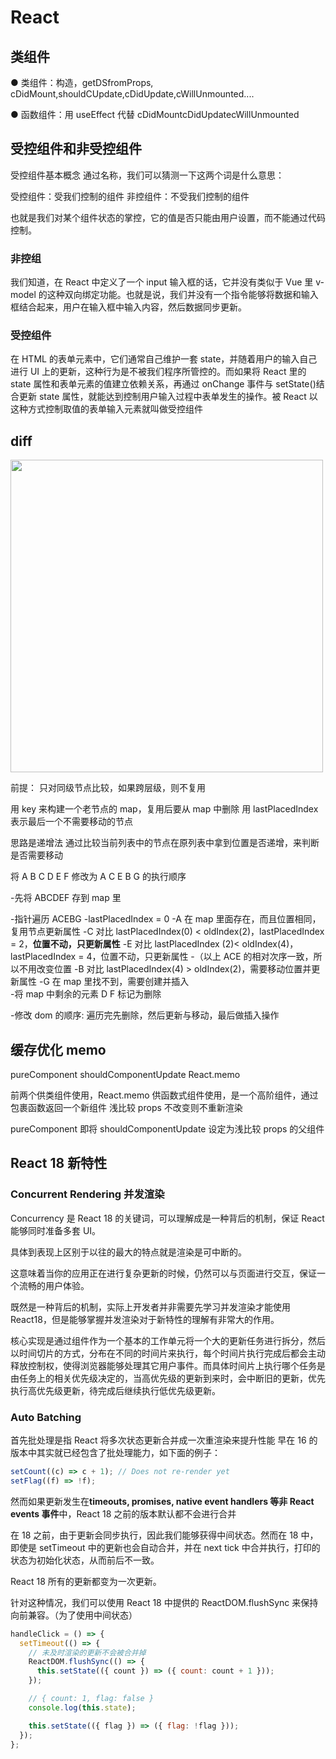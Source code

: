 # React

## 类组件

● 类组件：构造，getDSfromProps, cDidMount,shouldCUpdate,cDidUpdate,cWillUnmounted....

● 函数组件：用 useEffect 代替 cDidMountcDidUpdatecWillUnmounted

## 受控组件和非受控组件

受控组件基本概念
通过名称，我们可以猜测一下这两个词是什么意思：

受控组件：受我们控制的组件
非控组件：不受我们控制的组件

也就是我们对某个组件状态的掌控，它的值是否只能由用户设置，而不能通过代码控制。

### 非控组

我们知道，在 React 中定义了一个 input 输入框的话，它并没有类似于 Vue 里 v-model 的这种双向绑定功能。也就是说，我们并没有一个指令能够将数据和输入框结合起来，用户在输入框中输入内容，然后数据同步更新。

### 受控组件

在 HTML 的表单元素中，它们通常自己维护一套 state，并随着用户的输入自己进行 UI 上的更新，这种行为是不被我们程序所管控的。而如果将 React 里的 state 属性和表单元素的值建立依赖关系，再通过 onChange 事件与 setState()结合更新 state 属性，就能达到控制用户输入过程中表单发生的操作。被 React 以这种方式控制取值的表单输入元素就叫做受控组件

## diff

<img src="https://cdn.jsdelivr.net/gh/z1the3/myCDNassets/assets/monorepo-project/projects/z1the3-doc/source/WeChat79b74639b63015e2b71c53c668c99c71.jpg" width="500"/>

前提： 只对同级节点比较，如果跨层级，则不复用

用 key 来构建一个老节点的 map，复用后要从 map 中删除
用 lastPlacedIndex 表示最后一个不需要移动的节点

思路是递增法
通过比较当前列表中的节点在原列表中拿到位置是否递增，来判断是否需要移动

将 A B C D E F 修改为 A C E B G 的执行顺序

-先将 ABCDEF 存到 map 里

-指针遍历 ACEBG
-lastPlacedIndex = 0
-A 在 map 里面存在，而且位置相同，复用节点更新属性
-C 对比 lastPlacedIndex(0) < oldIndex(2)，lastPlacedIndex = 2，**位置不动，只更新属性**
-E 对比 lastPlacedIndex (2)< oldIndex(4)，lastPlacedIndex = 4，位置不动，只更新属性 -（以上 ACE 的相对次序一致，所以不用改变位置
-B 对比 lastPlacedIndex(4) > oldIndex(2)，需要移动位置并更新属性
-G 在 map 里找不到，需要创建并插入  
-将 map 中剩余的元素 D F 标记为删除

-修改 dom 的顺序: 遍历完先删除，然后更新与移动，最后做插入操作

## 缓存优化 memo

pureComponent shouldComponentUpdate React.memo

前两个供类组件使用，React.memo 供函数式组件使用，是一个高阶组件，通过包裹函数返回一个新组件
浅比较 props 不改变则不重新渲染

pureComponent 即将 shouldComponentUpdate 设定为浅比较 props 的父组件

## React 18 新特性

### Concurrent Rendering 并发渲染

Concurrency 是 React 18 的关键词，可以理解成是一种背后的机制，保证 React 能够同时准备多套 UI。

具体到表现上区别于以往的最大的特点就是渲染是可中断的。

这意味着当你的应用正在进行复杂更新的时候，仍然可以与页面进行交互，保证一个流畅的用户体验。

既然是一种背后的机制，实际上开发者并非需要先学习并发渲染才能使用 React18，但是能够掌握并发渲染对于新特性的理解有非常大的作用。

核心实现是通过组件作为一个基本的工作单元将一个大的更新任务进行拆分，然后以时间切片的方式，分布在不同的时间片来执行，每个时间片执行完成后都会主动释放控制权，使得浏览器能够处理其它用户事件。而具体时间片上执行哪个任务是由任务上的相关优先级决定的，当高优先级的更新到来时，会中断旧的更新，优先执行高优先级更新，待完成后继续执行低优先级更新。

### Auto Batching

首先批处理是指 React 将多次状态更新合并成一次重渲染来提升性能
早在 16 的版本中其实就已经包含了批处理能力，如下面的例子：

```js
setCount((c) => c + 1); // Does not re-render yet
setFlag((f) => !f);
```

然而如果更新发生在**timeouts, promises, native event handlers 等非 React events 事件**中，React 18 之前的版本默认都不会进行合并

在 18 之前，由于更新会同步执行，因此我们能够获得中间状态。然而在 18 中，即使是 setTimeout 中的更新也会自动合并，并在 next tick 中合并执行，打印的状态为初始化状态，从而前后不一致。

React 18 所有的更新都变为一次更新。

针对这种情况，我们可以使用 React 18 中提供的 ReactDOM.flushSync 来保持向前兼容。（为了使用中间状态）

```js
handleClick = () => {
  setTimeout(() => {
    // 未及时渲染的更新不会被合并掉
    ReactDOM.flushSync(() => {
      this.setState(({ count }) => ({ count: count + 1 }));
    });

    // { count: 1, flag: false }
    console.log(this.state);

    this.setState(({ flag }) => ({ flag: !flag }));
  });
};
```
